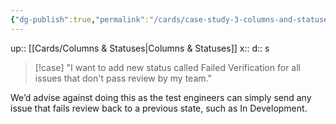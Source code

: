 ```yaml
---
{"dg-publish":true,"permalink":"/cards/case-study-3-columns-and-statuses/"}
---
```


up:: [[Cards/Columns & Statuses\|Columns & Statuses]] 
x:: 
d:: s

>[!case]
> "I want to add new status called Failed Verification for all issues that don't pass review by my team."

We’d advise against doing this as the test engineers can simply send any issue that fails review back to a previous state, such as In Development.
